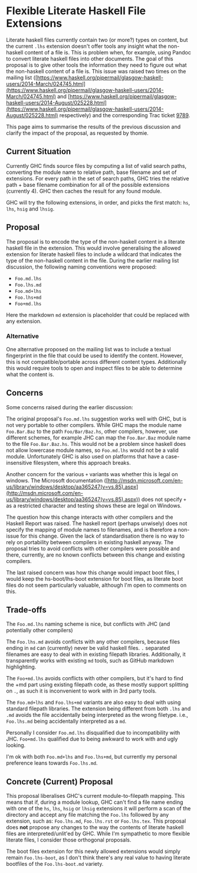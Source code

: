 # Flexible Literate Haskell File Extensions


Literate haskell files currently contain two (or more?) types on content, but the current `.lhs` extension doesn't offer tools any insight what the non-haskell content of a file is. This is problem when, for example, using Pandoc to convert literate haskell files into other documents. The goal of this proposal is to give other tools the information they need to figure out what the non-haskell content of a file is. This issue was raised two times on the mailing list ([https://www.haskell.org/pipermail/glasgow-haskell-users/2014-March/024745.html](https://www.haskell.org/pipermail/glasgow-haskell-users/2014-March/024745.html) and [https://www.haskell.org/pipermail/glasgow-haskell-users/2014-August/025228.html](https://www.haskell.org/pipermail/glasgow-haskell-users/2014-August/025228.html) respectively) and the corresponding Trac ticket [9789](https://gitlab.haskell.org//ghc/ghc/issues/9789).


This page aims to summarise the results of the previous discussion and clarify the impact of the proposal, as requested by thomie.

## Current Situation


Currently GHC finds source files by computing a list of valid search paths, converting the module name to relative path, base filename and set of extensions. For every path in the set of search paths, GHC tries the relative path + base filename combination for all of the possible extensions (currently 4). GHC then caches the result for any found module.


GHC will try the following extensions, in order, and picks the first match: `hs`, `lhs`, `hsig` and `lhsig`.

## Proposal


The proposal is to encode the type of the non-haskell content in a literate haskell file in the extension. This would involve generalising the allowed extension for literate haskell files to include a wildcard that indicates the type of the non-haskell content in the file. During the earlier mailing list discussion, the following naming conventions were proposed:

- `Foo.md.lhs`
- `Foo.lhs.md`
- `Foo.md+lhs`
- `Foo.lhs+md`
- `Foo+md.lhs`


Here the markdown `md` extension is placeholder that could be replaced with any extension.

### Alternative


One alternative proposed on the mailing list was to include a textual fingerprint in the file that could be used to identify the content. However, this is not compatible/portable across different content types. Additionally this would require tools to open and inspect files to be able to determine what the content is.

## Concerns


Some concerns raised during the earlier discussion:


The original proposal's `Foo.md.lhs` suggestion works well with GHC, but is not very portable to other compilers. While GHC maps the module name `Foo.Bar.Baz` to the path `Foo/Bar/Baz.hs`, other compilers, however, use different schemes, for example JHC can map the `Foo.Bar.Baz` module name to the file `Foo.Bar.Baz.hs`. This would not be a problem since haskell does not allow lowercase module names, so `Foo.md.lhs` would not be a valid module. Unfortunately GHC is also used on platforms that have a case-insensitive filesystem, where this approach breaks.


Another concern for the various `+` variants was whether this is legal on windows. The Microsoft documentation ([http://msdn.microsoft.com/en-us/library/windows/desktop/aa365247(v=vs.85).aspx](http://msdn.microsoft.com/en-us/library/windows/desktop/aa365247(v=vs.85).aspx)) does not specify `+` as a restricted character and testing shows these are legal on Windows.


The question how this change interacts with other compilers and the Haskell Report was raised. The haskell report (perhaps unwisely) does not specify the mapping of module names to filenames, and is therefore a non-issue for this change. Given the lack of standardisation there is no way to rely on portability between compilers in existing haskell anyway. The proposal tries to avoid conflicts with other compilers were possible and there, currently, are no known conflicts between this change and existing compilers.


The last raised concern was how this change would impact boot files, I would keep the hs-boot/lhs-boot extension for boot files, as literate boot files do not seem particularly valuable, although I'm open to comments on this.

## Trade-offs


The `Foo.md.lhs` naming scheme is nice, but conflicts with JHC (and potentially other compilers)


The `Foo.lhs.md` avoids conflicts with any other compilers, because files ending in `md` can (currently) never be valid haskell files. `.` separated filenames are easy to deal with in existing filepath libraries. Additionally, it transparently works with existing `md` tools, such as GitHub markdown highlighting.


The `Foo+md.lhs` avoids conflicts with other compilers, but it's hard to find the +md part using existing filepath code, as these mostly support splitting on `.`, as such it is inconvenient to work with in 3rd party tools.


The `Foo.md+lhs` and `Foo.lhs+md` variants are also easy to deal with using standard filepath libraries. The extension being different from both `.lhs` and `.md` avoids the file accidentally being interpreted as the wrong filetype. i.e., `Foo.lhs.md` being accidentally interpreted as a `md`.


Personally I consider `Foo.md.lhs` disqualified due to incompatibility with JHC. `Foo+md.lhs` qualified due to being awkward to work with and ugly looking.


I'm ok with both `Foo.md+lhs` and `Foo.lhs+md`, but currently my personal preference leans towards `Foo.lhs.md`.

## Concrete (Current) Proposal


This proposal liberalises GHC's current module-to-filepath mapping. This means that if, during a module lookup, GHC can't find a file name ending with one of the `hs`, `lhs`, `hsig` or `lhsig` extensions it will perform a scan of the directory and accept any file matching the `Foo.lhs` followed by any extension, such as: `Foo.lhs.md`, `Foo.lhs.rst` or `Foo.lhs.tex`. This proposal does **not** propose any changes to the way the contents of literate haskell files are interpreted/unlit'ed by GHC. While I'm sympathetic to more flexible literate files, I consider those orthogonal proposals.


The boot files extension for this newly allowed extensions would simply remain `Foo.lhs-boot`, as I don't think there's any real value to having literate bootfiles of the `Foo.lhs-boot.md` variety.
